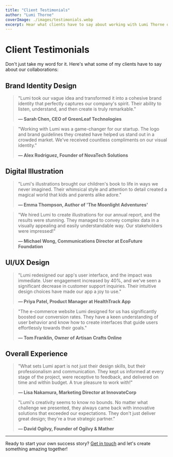 ```yaml
---
title: "Client Testimonials"
author: "Lumi Thorne"
coverImage: ./images/testimonials.webp
excerpt: Hear what clients have to say about working with Lumi Thorne on various design projects.
---
```


# Client Testimonials

Don't just take my word for it. Here's what some of my clients have to say about our collaborations:

## Brand Identity Design

> "Lumi took our vague idea and transformed it into a cohesive brand identity that perfectly captures our company's spirit. Their ability to listen, understand, and then create is truly remarkable."
>
> **— Sarah Chen, CEO of GreenLeaf Technologies**

> "Working with Lumi was a game-changer for our startup. The logo and brand guidelines they created have helped us stand out in a crowded market. We've received countless compliments on our visual identity."
>
> **— Alex Rodriguez, Founder of NovaTech Solutions**

## Digital Illustration

> "Lumi's illustrations brought our children's book to life in ways we never imagined. Their whimsical style and attention to detail created a magical world that kids and parents alike adore."
>
> **— Emma Thompson, Author of 'The Moonlight Adventures'**

> "We hired Lumi to create illustrations for our annual report, and the results were stunning. They managed to convey complex data in a visually appealing and easily understandable way. Our stakeholders were impressed!"
>
> **— Michael Wong, Communications Director at EcoFuture Foundation**

## UI/UX Design

> "Lumi redesigned our app's user interface, and the impact was immediate. User engagement increased by 40%, and we've seen a significant decrease in customer support inquiries. Their intuitive design choices have made our app a joy to use."
>
> **— Priya Patel, Product Manager at HealthTrack App**

> "The e-commerce website Lumi designed for us has significantly boosted our conversion rates. They have a keen understanding of user behavior and know how to create interfaces that guide users effortlessly towards their goals."
>
> **— Tom Franklin, Owner of Artisan Crafts Online**

## Overall Experience

> "What sets Lumi apart is not just their design skills, but their professionalism and communication. They kept us informed at every stage of the project, were receptive to feedback, and delivered on time and within budget. A true pleasure to work with!"
>
> **— Lisa Nakamura, Marketing Director at InnovateCorp**

> "Lumi's creativity seems to know no bounds. No matter what challenge we presented, they always came back with innovative solutions that exceeded our expectations. They don't just deliver great design; they're a true strategic partner."
>
> **— David Ogilvy, Founder of Ogilvy & Mather**

---

Ready to start your own success story? [Get in touch](./contact) and let's create something amazing together!
